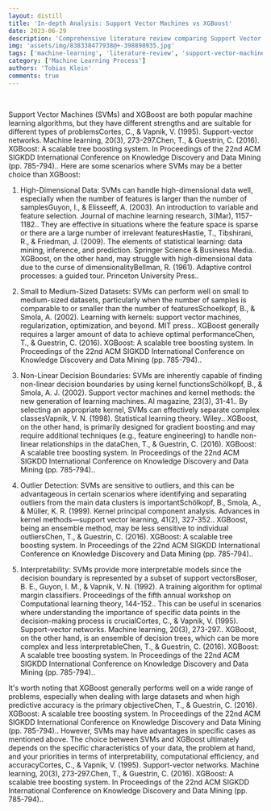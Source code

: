 ```yaml
---
layout: distill
title: 'In-depth Analysis: Support Vector Machines vs XGBoost'
date: 2023-06-29
description: 'Comprehensive literature review comparing Support Vector Machines and XGBoost, focusing on their distinctive features, strengths, and limitations in predictive modeling.'
img: 'assets/img/838338477938@+-398898935.jpg'
tags: ['machine-learning', 'literature-review', 'support-vector-machine', 'xgboost', 'predictive-modeling']
category: ['Machine Learning Process']
authors: 'Tobias Klein'
comments: true
---
```

<br>

Support Vector Machines (SVMs) and XGBoost are both popular machine learning algorithms, but they have different strengths and are suitable for different types of problems<d-footnote>Cortes, C., & Vapnik, V. (1995). Support-vector networks. Machine learning, 20(3), 273-297.</d-footnote><d-footnote>Chen, T., & Guestrin, C. (2016). XGBoost: A scalable tree boosting system. In Proceedings of the 22nd ACM SIGKDD International Conference on Knowledge Discovery and Data Mining (pp. 785-794).</d-footnote>. Here are some scenarios where SVMs may be a better choice than XGBoost:

1. High-Dimensional Data: SVMs can handle high-dimensional data well, especially when the number of features is larger than the number of samples<d-footnote>Guyon, I., & Elisseeff, A. (2003). An introduction to variable and feature selection. Journal of machine learning research, 3(Mar), 1157-1182.</d-footnote>. They are effective in situations where the feature space is sparse or there are a large number of irrelevant features<d-footnote>Hastie, T., Tibshirani, R., & Friedman, J. (2009). The elements of statistical learning: data mining, inference, and prediction. Springer Science & Business Media.</d-footnote>. XGBoost, on the other hand, may struggle with high-dimensional data due to the curse of dimensionality<d-footnote>Bellman, R. (1961). Adaptive control processes: a guided tour. Princeton University Press.</d-footnote>.

2. Small to Medium-Sized Datasets: SVMs can perform well on small to medium-sized datasets, particularly when the number of samples is comparable to or smaller than the number of features<d-footnote>Schoelkopf, B., & Smola, A. (2002). Learning with kernels: support vector machines, regularization, optimization, and beyond. MIT press.</d-footnote>. XGBoost generally requires a larger amount of data to achieve optimal performance<d-footnote>Chen, T., & Guestrin, C. (2016). XGBoost: A scalable tree boosting system. In Proceedings of the 22nd ACM SIGKDD International Conference on Knowledge Discovery and Data Mining (pp. 785-794).</d-footnote>.

3. Non-Linear Decision Boundaries: SVMs are inherently capable of finding non-linear decision boundaries by using kernel functions<d-footnote>Schölkopf, B., & Smola, A. J. (2002). Support vector machines and kernel methods: the new generation of learning machines. AI magazine, 23(3), 31-41.</d-footnote>. By selecting an appropriate kernel, SVMs can effectively separate complex classes<d-footnote>Vapnik, V. N. (1998). Statistical learning theory. Wiley.</d-footnote>. XGBoost, on the other hand, is primarily designed for gradient boosting and may require additional techniques (e.g., feature engineering) to handle non-linear relationships in the data<d-footnote>Chen, T., & Guestrin, C. (2016). XGBoost: A scalable tree boosting system. In Proceedings of the 22nd ACM SIGKDD International Conference on Knowledge Discovery and Data Mining (pp. 785-794).</d-footnote>.

4. Outlier Detection: SVMs are sensitive to outliers, and this can be advantageous in certain scenarios where identifying and separating outliers from the main data clusters is important<d-footnote>Schölkopf, B., Smola, A., & Müller, K. R. (1999). Kernel principal component analysis. Advances in kernel methods—support vector learning, 41(2), 327-352.</d-footnote>. XGBoost, being an ensemble method, may be less sensitive to individual outliers<d-footnote>Chen, T., & Guestrin, C. (2016). XGBoost: A scalable tree boosting system. In Proceedings of the 22nd ACM SIGKDD International Conference on Knowledge Discovery and Data Mining (pp. 785-794).</d-footnote>.

5. Interpretability: SVMs provide more interpretable models since the decision boundary is represented by a subset of support vectors<d-footnote>Boser, B. E., Guyon, I. M., & Vapnik, V. N. (1992). A training algorithm for optimal margin classifiers. Proceedings of the fifth annual workshop on Computational learning theory, 144-152.</d-footnote>. This can be useful in scenarios where understanding the importance of specific data points in the decision-making process is crucial<d-footnote>Cortes, C., & Vapnik, V. (1995). Support-vector networks. Machine learning, 20(3), 273-297.</d-footnote>. XGBoost, on the other hand, is an ensemble of decision trees, which can be more complex and less interpretable<d-footnote>Chen, T., & Guestrin, C. (2016). XGBoost: A scalable tree boosting system. In Proceedings of the 22nd ACM SIGKDD International Conference on Knowledge Discovery and Data Mining (pp. 785-794).</d-footnote>.

It's worth noting that XGBoost generally performs well on a wide range of problems, especially when dealing with large datasets and when high predictive accuracy is the primary objective<d-footnote>Chen, T., & Guestrin, C. (2016). XGBoost: A scalable tree boosting system. In Proceedings of the 22nd ACM SIGKDD International Conference on Knowledge Discovery and Data Mining (pp. 785-794).</d-footnote>. However, SVMs may have advantages in specific cases as mentioned above. The choice between SVMs and XGBoost ultimately depends on the specific characteristics of your data, the problem at hand, and your priorities in terms of interpretability, computational efficiency, and accuracy<d-footnote>Cortes, C., & Vapnik, V. (1995). Support-vector networks. Machine learning, 20(3), 273-297.</d-footnote><d-footnote>Chen, T., & Guestrin, C. (2016). XGBoost: A scalable tree boosting system. In Proceedings of the 22nd ACM SIGKDD International Conference on Knowledge Discovery and Data Mining (pp. 785-794).</d-footnote>.
<br><br><br><br><br><br><br>
